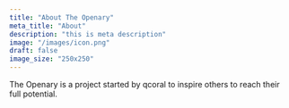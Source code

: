 ```yaml
---
title: "About The Openary"
meta_title: "About"
description: "this is meta description"
image: "/images/icon.png"
draft: false
image_size: "250x250"
---
```



The Openary is a project started by qcoral to inspire others to reach their full potential.
